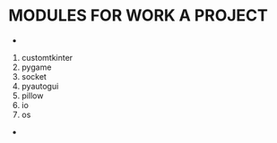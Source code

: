 # MODULES FOR WORK A PROJECT
*
1. customtkinter
2. pygame
3. socket
4. pyautogui
5. pillow
6. io
7. os
*